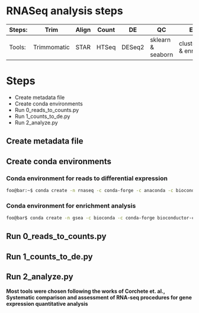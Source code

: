 # RNASeq analysis steps
Steps: | Trim | Align | Count | DE | QC | Enrich |
|---|---|---|---|---|---|---|
Tools: | Trimmomatic | STAR | HTSeq | DESeq2 | sklearn & seaborn | clusterprofiler & enrichplot |

# Steps

- Create metadata file
- Create conda environments
- Run 0_reads_to_counts.py
- Run 1_counts_to_de.py
- Run 2_analyze.py

## Create metadata file

## Create conda environments

### Conda environment for reads to differential expression
```bash
foo@bar:~$ conda create -n rnaseq -c conda-forge -c anaconda -c bioconda python=3 trimmomatic star htseq bioconductor-deseq2 pandas scikit-learn seaborn -y
```

### Conda environment for enrichment analysis 
```bash
foo@bar$ conda create -n gsea -c bioconda -c conda-forge bioconductor-clusterprofiler bioconductor-biomart bioconductor-org.hs.eg.db bioconductor-enrichplot
```

## Run 0_reads_to_counts.py

## Run 1_counts_to_de.py

## Run 2_analyze.py

**Most tools were chosen following the works of Corchete et. al., Systematic comparison and assessment of RNA‑seq procedures for gene expression quantitative analysis**
